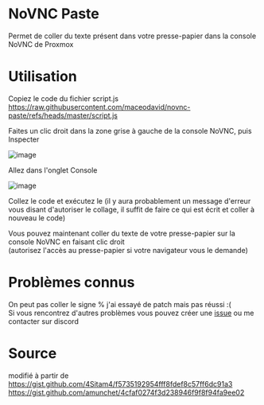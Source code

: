 # NoVNC Paste
Permet de coller du texte présent dans votre presse-papier dans la console NoVNC de Proxmox

# Utilisation
Copiez le code du fichier script.js  
https://raw.githubusercontent.com/maceodavid/novnc-paste/refs/heads/master/script.js  
  
Faites un clic droit dans la zone grise à gauche de la console NoVNC, puis Inspecter  
  
![image](https://github.com/user-attachments/assets/0f1528ec-a16c-4ea6-8b56-b64f1d963473) 
  
Allez dans l'onglet Console  
  
![image](https://github.com/user-attachments/assets/adccb0c9-bf24-4269-8347-0f6ad00aa588)  
  
Collez le code et exécutez le (il y aura probablement un message d'erreur vous disant d'autoriser le collage, il suffit de faire ce qui est écrit et coller à nouveau le code)  
  
Vous pouvez maintenant coller du texte de votre presse-papier sur la console NoVNC en faisant clic droit  
(autorisez l'accès au presse-papier si votre navigateur vous le demande)  

# Problèmes connus
On peut pas coller le signe % j'ai essayé de patch mais pas réussi :(  
Si vous rencontrez d'autres problèmes vous pouvez créer une [issue](https://github.com/maceodavid/novnc-paste/issues) ou me contacter sur discord

# Source
modifié à partir de  
https://gist.github.com/4Sitam4/f5735192954fff8fdef8c57ff6dc91a3  
https://gist.github.com/amunchet/4cfaf0274f3d238946f9f8f94fa9ee02
